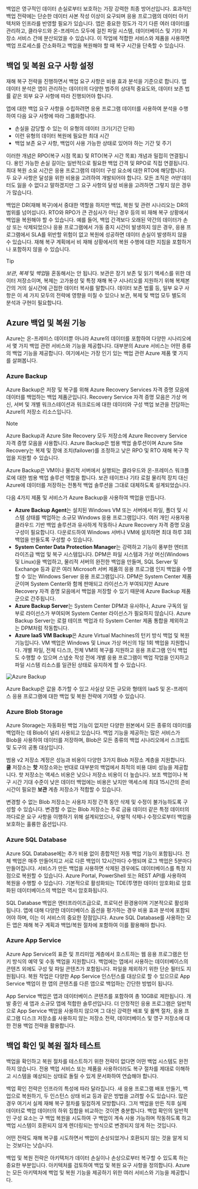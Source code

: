 백업은 영구적인 데이터 손실로부터 보호하는 가장 강력한 최종 방어선입니다. 효과적인 백업 전략에는 단순한 데이터 사본 작성 이상이 요구되며 응용 프로그램의 데이터 아키텍처와 인프라를 반영할 필요가 있습니다. 앱은 중요한 정도가 각기 다른 여러 데이터를 관리하고, 클라우드와 온-프레미스 모두에 걸친 파일 시스템, 데이터베이스 및 기타 저장소 서비스 간에 분산되었을 수 있습니다. 이 작업에 적합한 서비스와 제품을 사용하면 백업 프로세스를 간소화하고 백업을 복원해야 할 때 복구 시간을 단축할 수 있습니다.

## <a name="establish-backup-and-restoration-requirements"></a>백업 및 복원 요구 사항 설정

재해 복구 전략을 진행하면서 백업 요구 사항은 비용 효과 분석을 기준으로 합니다. 앱 데이터 분석은 앱이 관리하는 데이터의 다양한 범주의 상대적 중요도와, 데이터 보존 법률 같은 외부 요구 사항에 따라 진행되어야 합니다.

앱에 대한 백업 요구 사항을 수립하려면 응용 프로그램 데이터를 사용하여 분석을 수행하여 다음 요구 사항에 따라 그룹화합니다.

* 손실을 감당할 수 있는 이 유형의 데이터 크기(기간 단위)
* 이런 유형의 데이터 복원에 필요한 최대 시간
* 백업 보존 요구 사항, 백업이 사용 가능한 상태로 있어야 하는 기간 및 주기

이러한 개념은 RPO(복구 시점 목표) 및 RTO(복구 시간 목표) 개념과 밀접히 연결됩니다. 용인 가능한 손실 길이는 일반적으로 필요한 백업 간격 및 RPO로 직접 연결됩니다. 최대 복원 소요 시간은 응용 프로그램의 데이터 구성 요소에 대한 RTO에 해당합니다. 두 요구 사항은 달성을 위한 비용을 고려하여 개발되어야 합니다. 모든 조직은 *어떤* 데이터도 잃을 수 없다고 말하겠지만 그 요구 사항의 달성 비용을 고려하면 그렇지 않은 경우가 많습니다.

백업은 DR(재해 복구)에서 중대한 역할을 하지만 백업, 복원 및 관련 시나리오는 DR의 범위를 넘어섭니다. RTO와 RPO가 큰 관심사가 아닌 경우 등의 비 재해 복구 상황에서 백업을 복원해야 할 수 있습니다. 예를 들어, 백업 간격보다 오래된 약간의 데이터가 손상 또는 삭제되었으나 응용 프로그램에서 가동 중지 시간이 발생하지 않은 경우, 응용 프로그램에서 SLA를 위반할 위험이 없고 복원에 성공하면 데이터 손실이 발생하지 않을 수 있습니다. 재해 복구 계획에서 비 재해 상황에서의 복원 수행에 대한 지침을 포함하거나 포함하지 않을 수 있습니다.

> [!TIP]
> *보관*, *복제* 및 *백업*을 혼동해서는 안 됩니다. 보관은 장기 보존 및 읽기 액세스를 위한 데이터 저장소이며, 복제는 고가용성 및 특정 재해 복구 시나리오를 지원하기 위해 복제본 간의 거의 실시간에 근접한 데이터 복사를 말합니다. 데이터 보존 법률 등, 일부 요구 사항은 이 세 가지 모두의 전략에 영향을 미칠 수 있으나 보관, 복제 및 백업 모두 별도의 분석과 구현이 필요합니다.

## <a name="azure-backup-and-restore-capabilities"></a>Azure 백업 및 복원 기능

Azure는 온-프레미스 데이터뿐 아니라 Azure의 데이터를 포함하여 다양한 시나리오에서 몇 가지 백업 관련 서비스와 기능을 제공합니다. 대부분의 Azure 서비스는 어떤 종류의 백업 기능을 제공합니다. 여기에서는 가장 인기 있는 백업 관련 Azure 제품 몇 가지를 살펴봅니다.

### <a name="azure-backup"></a>Azure Backup

Azure Backup은 저장 및 복구를 위해 Azure Recovery Services 자격 증명 모음에 데이터를 백업하는 백업 제품군입니다. Recovery Service 자격 증명 모음은 가상 머신, 서버 및 개별 워크스테이션과 워크로드에 대한 데이터와 구성 백업 보관을 전담하는 Azure의 저장소 리소스입니다.

> [!NOTE]
> Azure Backup과 Azure Site Recovery 모두 저장소에 Azure Recovery Service 자격 증명 모음을 사용합니다. Azure Backup은 범용 백업 솔루션이며 Azure Site Recovery는 복제 및 장애 조치(failover)를 조정하고 낮은 RPO 및 RTO 재해 복구 작업을 지원할 수 있습니다.

Azure Backup은 VM이나 물리적 서버에서 실행되는 클라우드와 온-프레미스 워크플로에 대한 범용 백업 솔루션 역할을 합니다. 보관 테이프나 기타 로컬 물리적 장치 대신 Azure에 데이터를 저장하는 전통적 백업 솔루션을 그대로 대체하도록 설계되었습니다.

다음 4가지 제품 및 서비스가 Azure Backup을 사용하여 백업을 만듭니다.

* **Azure Backup Agent**는 설치된 Windows VM 또는 서버에서 파일, 폴더 및 시스템 상태를 백업하는 소규모 Windows 응용 프로그램입니다. 여러 개인 사용자용 클라우드 기반 백업 솔루션과 유사하게 작동하나 Azure Recovery 자격 증명 모음 구성이 필요합니다. 다운로드하여 Windows 서버나 VM에 설치하면 최대 하루 3회 백업을 만들도록 구성할 수 있습니다.
* **System Center Data Protection Manager**는 강력하고 기능이 풍부한 엔터프라이즈급 백업 및 복구 시스템입니다. DPM은 파일 시스템과 가상 머신(Windows 및 Linux)을 백업하고, 물리적 서버의 완전한 백업을 만들며, SQL Server 및 Exchange 등과 같은 여러 Microsoft 서버 제품의 응용 프로그램 인지 백업을 수행할 수 있는 Windows Server 응용 프로그램입니다. DPM은 System Center 제품군이며 System Center와 함께 판매되고 라이선스가 부여되지만 Azure Recovery 자격 증명 모음에서 백업을 저장할 수 있기 때문에 Azure Backup 제품군으로 간주됩니다.
* **Azure Backup Server**는 System Center DPM과 유사하나, Azure 구독의 일부로 라이선스가 부여되며 System Center 라이선스가 필요하지 않습니다. Azure Backup Server는 로컬 테이프 백업과 타 System Center 제품 통합을 제외하고는 DPM처럼 작동합니다.
* **Azure IaaS VM Backup**은 Azure Virtual Machines의 턴키 방식 백업 및 복원 기능입니다. VM 백업은 Windows 및 Linux 가상 머신의 1일 1회 백업을 지원합니다. 개별 파일, 전체 디스크, 전체 VM의 복구를 지원하고 응용 프로그램 인식 백업도 수행할 수 있으며 스냅숏 작성 전에 개별 응용 프로그램이 백업 작업을 인지하고 파일 시스템 리소스를 일관된 상태로 유지하게 할 수 있습니다.

![Azure Backup](../media-draft/azure-backup.png)

Azure Backup은 값을 추가할 수 있고 사실상 모든 규모와 형태의 IaaS 및 온-프레미스 응용 프로그램에 대한 백업 및 복원 전략에 기여할 수 있습니다.

### <a name="azure-blob-storage"></a>Azure Blob Storage

Azure Storage는 자동화된 백업 기능이 없지만 다양한 원본에서 모든 종류의 데이터를 백업하는 데 Blob이 널리 사용되고 있습니다. 백업 기능을 제공하는 많은 서비스가 Blob을 사용하여 데이터를 저장하며, Blob은 모든 종류의 백업 시나리오에서 스크립트 및 도구의 공통 대상입니다.

범용 v2 저장소 계정은 성능과 비용이 다양한 3가지 Blob 저장소 계층을 지원합니다. **쿨** 저장소는 **핫** 저장소와는 반대로 대부분의 백업에서 최적의 비용 대비 성능을 제공합니다. 핫 저장소는 액세스 비용은 낮으나 저장소 비용이 더 높습니다. 보조 백업이나 복구 시간 기대 수준이 낮은 데이터 백업에는 비용은 낮지만 액세스에 최대 15시간의 준비 시간이 필요한 **보관** 계층 저장소가 적합할 수 있습니다.

변경할 수 없는 Blob 저장소는 사용자 지정 간격 동안 삭제 및 수정이 불가능하도록 구성할 수 있습니다. 변경할 수 없는 Blob 저장소는 주로 금융 데이터 같은 특정 데이터의 까다로운 요구 사항을 이행하기 위해 설계되었으나, 우발적 삭제나 수정으로부터 백업을 보호하는 훌륭한 옵션입니다.

### <a name="azure-sql-database"></a>Azure SQL Database

Azure SQL Database에는 추가 비용 없이 종합적인 자동 백업 기능이 포함됩니다. 전체 백업은 매주 만들어지고 서로 다른 백업이 12시간마다 수행되며 로그 백업은 5분마다 만들어집니다. 서비스가 만든 백업을 사용하면 삭제된 경우에도 데이터베이스를 특정 지점으로 복원할 수 있습니다. Azure Portal, PowerShell 또는 REST API를 사용하여 복원을 수행할 수 있습니다. 기본적으로 활성화되는 TDE(투명한 데이터 암호화)로 암호화된 데이터베이스의 백업은 역시 암호화됩니다.

SQL Database 백업은 엔터프라이즈급으로, 프로덕션 환경용이며 기본적으로 활성화됩니다. 앱에 대해 다양한 데이터베이스 옵션을 평가하는 경우 비용 효과 분석에 포함되어야 하며, 이는 이 서비스의 중요한 장점입니다. Azure SQL Database를 사용하는 모든 앱은 재해 복구 계획과 백업/복원 절차에 포함하여 이를 활용해야 합니다.

### <a name="azure-app-service"></a>Azure App Service

Azure App Service의 표준 및 프리미엄 계층에서 호스트하는 웹 응용 프로그램은 턴키 방식의 예약 및 수동 백업을 지원합니다. 백업에는 앱에서 사용하는 데이터베이스의 콘텐츠 외에도 구성 및 파일 콘텐츠가 포함됩니다. 파일을 제외하기 위한 단순 필터도 지원됩니다. 복원 작업은 다양한 App Service 인스턴스를 대상으로 할 수 있으므로 App Service 백업이 한 앱의 콘텐츠를 다른 앱으로 백업하는 간단한 방법이 됩니다.

App Service 백업은 앱과 데이터베이스 콘텐츠를 포함하여 총 10GB로 제한됩니다. 개발 중인 새 앱과 소규모 앱에 적합한 솔루션입니다. 더 안정적인 응용 프로그램은 일반적으로 App Service 백업을 사용하지 않으며 그 대신 강력한 배포 및 롤백 절차, 응용 프로그램 디스크 저장소를 사용하지 않는 저장소 전략, 데이터베이스 및 영구 저장소에 대한 전용 백업 전략을 활용합니다.

## <a name="verify-backups-and-test-restore-procedures"></a>백업 확인 및 복원 절차 테스트

백업을 확인하고 복원 절차를 테스트하기 위한 전략이 없다면 어떤 백업 시스템도 완전하지 않습니다. 전용 백업 서비스 또는 제품을 사용하더라도 복구 절차를 제대로 이해하고 시스템을 예상되는 상태로 돌릴 수 있게 문서화하여 연습해야 합니다.

백업 확인 전략은 인프라의 특성에 따라 달라집니다. 새 응용 프로그램 배포 만들기, 백업으로 복원하기, 두 인스턴스 상태 비교 등과 같은 방법을 고려할 수도 있습니다. 많은 경우 여기서 실제 재해 복구 절차를 밀접하게 모방합니다. 그저 백업을 만든 직후 실제 데이터로 백업 데이터의 하위 집합을 비교하는 것이면 충분합니다. 백업 확인의 일반적인 구성 요소는 구 백업 복원을 시도하여 구 백업이 계속 사용 가능하며 작동하도록 하고 백업 시스템이 호환되지 않게 렌더링되는 방식으로 변경되지 않게 하는 것입니다.

어떤 전략도 재해 복구를 시도하면서 백업이 손상되었거나 호환되지 않는 것을 알게 되는 것보다는 낫습니다.

백업 및 복원 전략은 아키텍처가 데이터 손실이나 손상으로부터 복구할 수 있도록 하는 중요한 부분입니다. 아키텍처를 검토하여 백업 및 복원 요구 사항을 정의합니다. Azure는 모든 아키텍처에 백업 및 복원 기능을 제공하기 위한 여러 서비스와 기능을 제공합니다.
